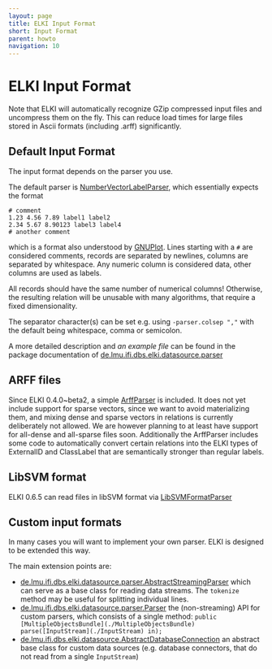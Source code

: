 ```yaml
---
layout: page
title: ELKI Input Format
short: Input Format
parent: howto
navigation: 10
---
```



ELKI Input Format
=================

Note that ELKI will automatically recognize GZip compressed input files and uncompress them on the fly. This can reduce load times for large files stored in Ascii formats (including .arff) significantly.

Default Input Format
--------------------

The input format depends on the parser you use.

The default parser is [NumberVectorLabelParser](/releases/current/doc/de/lmu/ifi/dbs/elki/datasource/parser/NumberVectorLabelParser.html), which essentially expects the format

    # comment
    1.23 4.56 7.89 label1 label2
    2.34 5.67 8.90123 label3 label4
    # another comment

which is a format also understood by [GNUPlot](http://gnuplot.sf.net/). Lines starting with a `#` are considered comments, records are separated by newlines, columns are separated by whitespace. Any numeric column is considered data, other columns are used as labels.

All records should have the same number of numerical columns! Otherwise, the resulting relation will be unusable with many algorithms, that require a fixed dimensionality.

The separator character(s) can be set e.g. using `-parser.colsep ","` with the default being whitespace, comma or semicolon.

A more detailed description and *an example file* can be found in the package documentation of [de.lmu.ifi.dbs.elki.datasource.parser](/releases/current/doc/de/lmu/ifi/dbs/elki/datasource/parser/package-summary.html)

ARFF files
----------

Since ELKI 0.4.0~beta2, a simple [ArffParser](/releases/current/doc/de/lmu/ifi/dbs/elki/datasource/parser/ArffParser.html) is included. It does not yet include support for sparse vectors, since we want to avoid materializing them, and mixing dense and sparse vectors in relations is currently deliberately not allowed. We are however planning to at least have support for all-dense and all-sparse files soon. Additionally the ArffParser includes some code to automatically convert certain relations into the ELKI types of ExternalID and ClassLabel that are semantically stronger than regular labels.

LibSVM format
-------------

ELKI 0.6.5 can read files in libSVM format via [LibSVMFormatParser](/releases/current/doc/de/lmu/ifi/dbs/elki/datasource/parser/LibSVMFormatParser.html)

Custom input formats
--------------------

In many cases you will want to implement your own parser. ELKI is designed to be extended this way.

The main extension points are:

-   [de.lmu.ifi.dbs.elki.datasource.parser.AbstractStreamingParser](/releases/current/doc/de/lmu/ifi/dbs/elki/datasource/parser/AbstractStreamingParser.html) which can serve as a base class for reading data streams. The `tokenize` method may be useful for splitting individual lines.
-   [de.lmu.ifi.dbs.elki.datasource.parser.Parser](/releases/current/doc/de/lmu/ifi/dbs/elki/datasource/parser/Parser.html) the (non-streaming) API for custom parsers, which consists of a single method: `public [MultipleObjectsBundle](./MultipleObjectsBundle) parse([InputStream](./InputStream) in);`
-   [de.lmu.ifi.dbs.elki.datasource.AbstractDatabaseConnection](/releases/current/doc/de/lmu/ifi/dbs/elki/datasource/AbstractDatabaseConnection.html) an abstract base class for custom data sources (e.g. database connectors, that do not read from a single `InputStream`)

